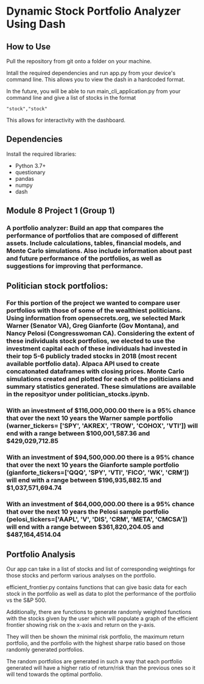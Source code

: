 
# Dynamic Stock Portfolio Analyzer Using Dash

## How to Use
Pull the repository from git onto a folder on your machine. 
 
Intall the required dependencies and run app.py from your device's command line. This allows you to view the dash in a hardcoded format.

In the future, you will be able to run main_cli_application.py from your command line and give a list of stocks in the format 
```
"stock","stock"
```
This allows for interactivity with the dashboard.
## Dependencies
Install the required libraries:
- Python 3.7+
- questionary
- pandas
- numpy
- dash


## Module 8 Project 1 (Group 1)
### A portfolio analyzer: Build an app that compares the performance of portfolios that are composed of different assets. Include calculations, tables, financial models, and Monte Carlo simulations. Also include information about past and future performance of the portfolios, as well as suggestions for improving that performance.

## Politician stock portfolios:

### For this portion of the project we wanted to compare user portfolios with those of some of the wealthiest politicians. Using information from opensecrets.org, we selected Mark Warner (Senator VA), Greg Gianforte (Gov Montana), and Nancy Pelosi (Congresswoman CA). Considering the extent of these individuals stock portfolios, we elected to use the investment capital each of these individuals had invested in their top 5-6 publicly traded stocks in 2018 (most recent available portfolio data). Alpaca API used to create concatonated dataframes with closing prices. Monte Carlo simulations created and plotted for each of the politicians and summary statistics generated. These simulations are available in the reposityor under politician_stocks.ipynb.

### With an investment of $116,000,000.00 there is a 95% chance that over the next 10 years the Warner sample portfolio (warner_tickers= ['SPY', 'AKREX', 'TROW', 'COHOX', 'VTI']) will end with a range between $100,001,587.36 and $429,029,712.85

### With an investment of $94,500,000.00 there is a 95% chance that over the next 10 years the Gianforte sample portfolio (gianforte_tickers=['QQQ', 'SPY', 'VTI', 'FICO', 'WK', 'CRM']) will end with a range between $196,935,882.15 and $1,037,571,694.74


### With an investment of $64,000,000.00 there is a 95% chance that over the next 10 years the Pelosi sample portfolio (pelosi_tickers=['AAPL', 'V', 'DIS', 'CRM', 'META', 'CMCSA']) will end with a range between $361,820,204.05 and $487,164,4514.04


## Portfolio Analysis
Our app can take in a list of stocks and list of corresponding weightings for those stocks and perform various analyses on the portfolio.

efficient_frontier.py contains functions that can give basic data for each stock in the portfolio as well as data to plot the performance of the portfolio vs the S&P 500. 

Additionally, there are functions to generate randomly weighted functions with the stocks given by the user which will populate a graph of the efficient frontier showing risk on the x-axis and return on the y-axis.

They will then be shown the minimal risk portfolio, the maximum return portfolio, and the portfolio with the highest sharpe ratio based on those randomly generated portfolios. 

The random portfolios are generated in such a way that each portfolio generated will have a higher ratio of return/risk than the previous ones so it will tend towards the optimal portfolio.



